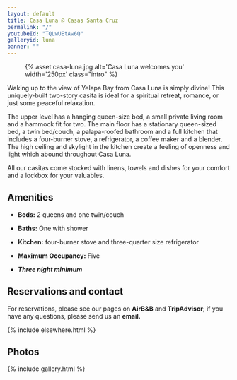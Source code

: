 ```yaml
---
layout: default
title: Casa Luna @ Casas Santa Cruz
permalink: "/"
youtubeId: "TQLwUEtAw6Q"
galleryid: luna
banner: ""
---
```


<figure markdown="1" class="left">
{% asset casa-luna.jpg alt='Casa Luna welcomes you' width='250px' class="intro" %}
</figure> 

Waking up to the view of Yelapa Bay from Casa Luna is simply divine! This uniquely-built two-story casita is ideal for a spiritual retreat, romance, or just some peaceful relaxation.

The upper level has a hanging queen-size bed, a small private living room and a hammock fit for two. The main floor has a stationary queen-sized bed, a twin bed/couch, a palapa-roofed bathroom and a full kitchen that includes a four-burner stove, a refrigerator, a coffee maker and a blender. The high ceiling and skylight in the kitchen create a feeling of openness and light which abound throughout Casa Luna.

All our casitas come stocked with linens, towels and dishes for your comfort and a lockbox for your valuables.

## Amenities

- **Beds:** 2 queens and one twin/couch

- **Baths:** One with shower

- **Kitchen:** four-burner stove and three-quarter size refrigerator

- **Maximum Occupancy:** Five

- ***Three night minimum***

## Reservations and contact

For reservations, please see our pages on **AirB&B** and **TripAdvisor**; if you have any questions, please send us an **email.**

{% include elsewhere.html %}

## Photos

{% include gallery.html %}
